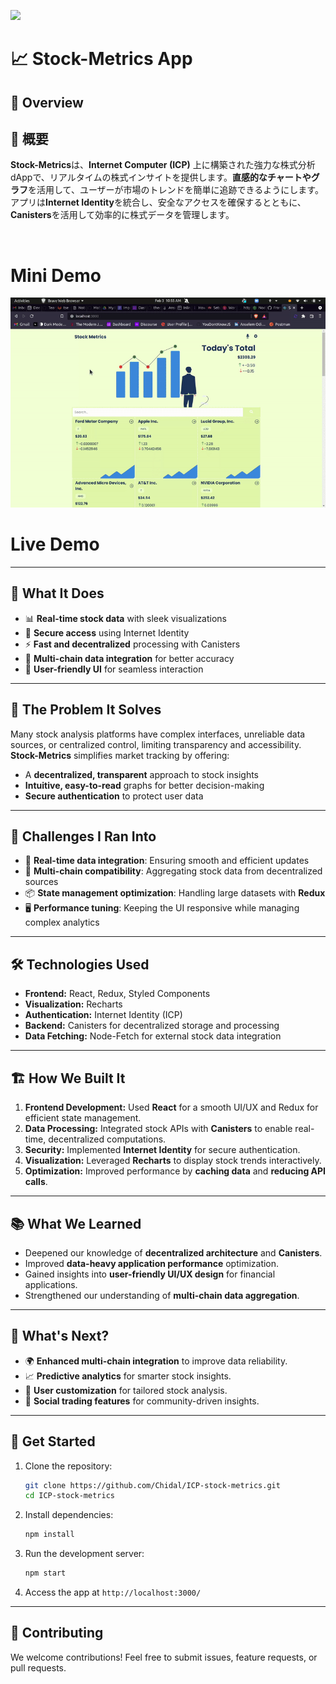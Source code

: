 ![](https://img.shields.io/badge/stock_metrics-green)

# 📈 Stock-Metrics App  

## 🚀 Overview  
## 🚀 概要  
**Stock-Metrics**は、**Internet Computer (ICP)** 上に構築された強力な株式分析dAppで、リアルタイムの株式インサイトを提供します。**直感的なチャートやグラフ**を活用して、ユーザーが市場のトレンドを簡単に追跡できるようにします。アプリは**Internet Identity**を統合し、安全なアクセスを確保するとともに、**Canisters**を活用して効率的に株式データを管理します。  

<br/>


# Mini Demo 

![](./src/images/demo.gif)

# Live Demo


---

## 🎯 What It Does  
- 📊 **Real-time stock data** with sleek visualizations  
- 🔐 **Secure access** using Internet Identity  
- ⚡ **Fast and decentralized** processing with Canisters  
- 🔄 **Multi-chain data integration** for better accuracy  
- 🎨 **User-friendly UI** for seamless interaction  

---

## 🛑 The Problem It Solves  
Many stock analysis platforms have complex interfaces, unreliable data sources, or centralized control, limiting transparency and accessibility. **Stock-Metrics** simplifies market tracking by offering:  
- A **decentralized, transparent** approach to stock insights  
- **Intuitive, easy-to-read** graphs for better decision-making  
- **Secure authentication** to protect user data  

---

## 🚧 Challenges I Ran Into  
- 📡 **Real-time data integration**: Ensuring smooth and efficient updates  
- 🔄 **Multi-chain compatibility**: Aggregating stock data from decentralized sources  
- 📦 **State management optimization**: Handling large datasets with **Redux**  
- 🖥️ **Performance tuning**: Keeping the UI responsive while managing complex analytics  

---

## 🛠️ Technologies Used  
- **Frontend:** React, Redux, Styled Components  
- **Visualization:** Recharts  
- **Authentication:** Internet Identity (ICP)  
- **Backend:** Canisters for decentralized storage and processing  
- **Data Fetching:** Node-Fetch for external stock data integration  

---

## 🏗️ How We Built It  
1. **Frontend Development:** Used **React** for a smooth UI/UX and Redux for efficient state management.  
2. **Data Processing:** Integrated stock APIs with **Canisters** to enable real-time, decentralized computations.  
3. **Security:** Implemented **Internet Identity** for secure authentication.  
4. **Visualization:** Leveraged **Recharts** to display stock trends interactively.  
5. **Optimization:** Improved performance by **caching data** and **reducing API calls**.  

---

## 📚 What We Learned  
- Deepened our knowledge of **decentralized architecture** and **Canisters**.  
- Improved **data-heavy application performance** optimization.  
- Gained insights into **user-friendly UI/UX design** for financial applications.  
- Strengthened our understanding of **multi-chain data aggregation**.  

---

## 🔮 What's Next?  
- 🌍 **Enhanced multi-chain integration** to improve data reliability.  
- 📈 **Predictive analytics** for smarter stock insights.  
- 🎨 **User customization** for tailored stock analysis.  
- 🤝 **Social trading features** for community-driven insights.  

---

## 🚀 Get Started  
1. Clone the repository:  
   ```bash
   git clone https://github.com/Chidal/ICP-stock-metrics.git
   cd ICP-stock-metrics
   ```
2. Install dependencies:  
   ```bash
   npm install
   ```
3. Run the development server:  
   ```bash
   npm start
   ```
4. Access the app at `http://localhost:3000/`  

---

## 📩 Contributing  
We welcome contributions! Feel free to submit issues, feature requests, or pull requests.  


